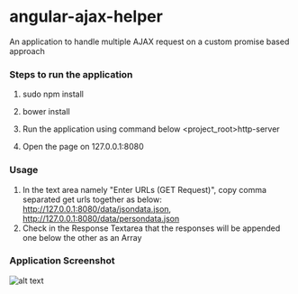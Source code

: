 # angular-ajax-helper
An application to handle multiple AJAX request on a custom promise based approach


### Steps to run the application

1. sudo npm install
2. bower install
3. Run the application using command below
  <project_root>http-server
  
4. Open the page on 127.0.0.1:8080 

### Usage

1. In the text area namely "Enter URLs (GET Request)", copy comma separated get urls together as below:
    http://127.0.0.1:8080/data/jsondata.json, http://127.0.0.1:8080/data/persondata.json
2. Check in the Response Textarea that the responses will be appended one below the other as an Array

### Application Screenshot

![alt text](https://cloud.githubusercontent.com/assets/13241573/25592635/1fbb757a-2ed7-11e7-818b-a31ab1d24524.png "Screenshot")
